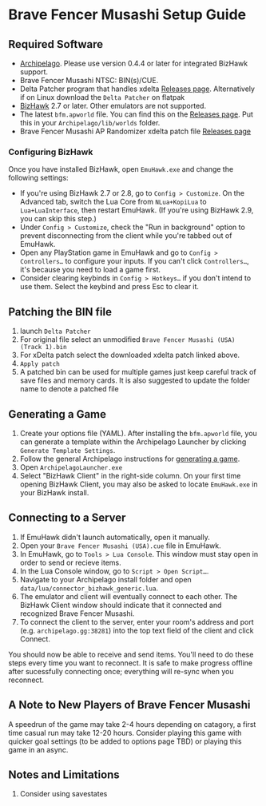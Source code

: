 # Brave Fencer Musashi Setup Guide

## Required Software
- [Archipelago](https://github.com/ArchipelagoMW/Archipelago/releases). Please use version 0.4.4 or later for integrated
BizHawk support.
- Brave Fencer Musashi NTSC: BIN(s)/CUE. 
- Delta Patcher program that handles xdelta [Releases page](https://github.com/marco-calautti/DeltaPatcher/releases/latest). 
Alternatively if on Linux download the `Delta Patcher` on flatpak
- [BizHawk](https://tasvideos.org/BizHawk/ReleaseHistory) 2.7 or later. Other emulators are not supported.
- The latest `bfm.apworld` file. You can find this on the [Releases page](https://github.com/AegeusEvander/Brave-Fencer-Musashi-AP-World/releases). Put this in your `Archipelago/lib/worlds` folder.
- Brave Fencer Musashi AP Randomizer xdelta patch file [Releases page](https://github.com/AegeusEvander/Brave-Fencer-Musashi-AP-World/releases)

### Configuring BizHawk

Once you have installed BizHawk, open `EmuHawk.exe` and change the following settings:

- If you're using BizHawk 2.7 or 2.8, go to `Config > Customize`. On the Advanced tab, switch the Lua Core from
`NLua+KopiLua` to `Lua+LuaInterface`, then restart EmuHawk. (If you're using BizHawk 2.9, you can skip this step.)
- Under `Config > Customize`, check the "Run in background" option to prevent disconnecting from the client while you're
tabbed out of EmuHawk.
- Open any PlayStation game in EmuHawk and go to `Config > Controllers…` to configure your inputs. If you can't click
`Controllers…`, it's because you need to load a game first.
- Consider clearing keybinds in `Config > Hotkeys…` if you don't intend to use them. Select the keybind and press Esc to
clear it.

## Patching the BIN file

1. launch `Delta Patcher`
2. For original file select an unmodified `Brave Fencer Musashi (USA) (Track 1).bin`
3. For xDelta patch select the downloaded xdelta patch linked above.
4. `Apply patch`
5. A patched bin can be used for multiple games just keep careful track of save files and memory cards. It is also suggested to update the folder name to denote a patched file

## Generating a Game

1. Create your options file (YAML). After installing the `bfm.apworld` file, you can generate a template within the Archipelago Launcher by clicking `Generate Template Settings`.
2. Follow the general Archipelago instructions for [generating a game](https://archipelago.gg/tutorial/Archipelago/setup/en#generating-a-game).
3. Open `ArchipelagoLauncher.exe`
4. Select "BizHawk Client" in the right-side column. On your first time opening BizHawk Client, you may also be asked to
locate `EmuHawk.exe` in your BizHawk install.

## Connecting to a Server

1. If EmuHawk didn't launch automatically, open it manually.
2. Open your `Brave Fencer Musashi (USA).cue` file in EmuHawk.
5. In EmuHawk, go to `Tools > Lua Console`. This window must stay open in order to send or recieve items.
6. In the Lua Console window, go to `Script > Open Script…`.
7. Navigate to your Archipelago install folder and open `data/lua/connector_bizhawk_generic.lua`.
8. The emulator and client will eventually connect to each other. The BizHawk Client window should indicate that it
connected and recognized Brave Fencer Musashi.
9. To connect the client to the server, enter your room's address and port (e.g. `archipelago.gg:38281`) into the
top text field of the client and click Connect.

You should now be able to receive and send items. You'll need to do these steps every time you want to reconnect. It is
safe to make progress offline after sucessfully connecting once; everything will re-sync when you reconnect.

## A Note to New Players of Brave Fencer Musashi

A speedrun of the game may take 2-4 hours depending on catagory, a first time casual run may take 12-20 hours. Consider playing this game with quicker goal settings (to be added to options page TBD) or playing this game in an async.

## Notes and Limitations

1. Consider using savestates